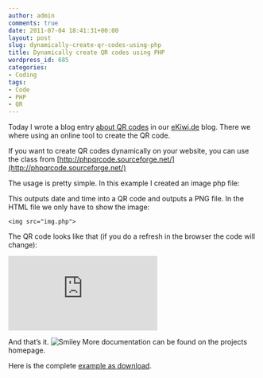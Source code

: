```yaml
---
author: admin
comments: true
date: 2011-07-04 18:41:31+00:00
layout: post
slug: dynamically-create-qr-codes-using-php
title: Dynamically create QR codes using PHP
wordpress_id: 685
categories:
- Coding
tags:
- Code
- PHP
- QR
---
```


Today I wrote a blog entry [about QR codes](http://blog.ekiwi.de/?p=542) in our [eKiwi.de](http://www.ekiwi.de) blog. There we where using an online tool to create the QR code. 

If you want to create QR codes dynamically on your website, you can use the class from [http://phpqrcode.sourceforge.net/](http://phpqrcode.sourceforge.net/)

The usage is pretty simple. In this example I created an image php file:




    
    
    





This outputs date and time into a QR code and outputs a PNG file. In the HTML file we only have to show the image:



    
    
    <img src="img.php">




The QR code looks like that (if you do a refresh in the browser the code will change):

![](https://andydunkel.net/assets/wp-custom/qrcode/img.php)

And that’s it. ![Smiley](https://andydunkel.net/assets/uploads/2011/07/wlEmoticon-smile.png) More documentation can be found on the projects homepage.

Here is the complete [example as download](https://andydunkel.net/assets/wp-custom/qrcode/qrcode.zip).
